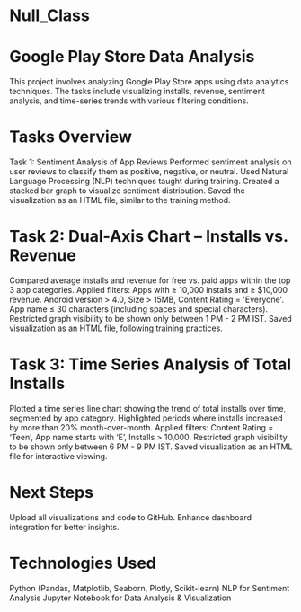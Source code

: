 # Null_Class
# Google Play Store Data Analysis
This project involves analyzing Google Play Store apps using data analytics techniques. The tasks include visualizing installs, revenue, sentiment analysis, and time-series trends with various filtering conditions.

# Tasks Overview
Task 1: Sentiment Analysis of App Reviews
Performed sentiment analysis on user reviews to classify them as positive, negative, or neutral.
Used Natural Language Processing (NLP) techniques taught during training.
Created a stacked bar graph to visualize sentiment distribution.
Saved the visualization as an HTML file, similar to the training method.

# Task 2: Dual-Axis Chart – Installs vs. Revenue
Compared average installs and revenue for free vs. paid apps within the top 3 app categories.
Applied filters:
Apps with ≥ 10,000 installs and ≥ $10,000 revenue.
Android version > 4.0, Size > 15MB, Content Rating = 'Everyone'.
App name ≤ 30 characters (including spaces and special characters).
Restricted graph visibility to be shown only between 1 PM - 2 PM IST.
Saved visualization as an HTML file, following training practices.

# Task 3: Time Series Analysis of Total Installs
Plotted a time series line chart showing the trend of total installs over time, segmented by app category.
Highlighted periods where installs increased by more than 20% month-over-month.
Applied filters:
Content Rating = ‘Teen’, App name starts with ‘E’, Installs > 10,000.
Restricted graph visibility to be shown only between 6 PM - 9 PM IST.
Saved visualization as an HTML file for interactive viewing.

# Next Steps
Upload all visualizations and code to GitHub.
Enhance dashboard integration for better insights.

# Technologies Used
Python (Pandas, Matplotlib, Seaborn, Plotly, Scikit-learn)
NLP for Sentiment Analysis
Jupyter Notebook for Data Analysis & Visualization
